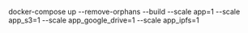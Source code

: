 docker-compose up --remove-orphans --build --scale app=1 --scale app_s3=1 --scale app_google_drive=1 --scale app_ipfs=1
